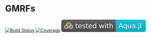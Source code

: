 # GMRFs

[![Build Status](https://github.com/timweiland/GMRFs.jl/actions/workflows/CI.yml/badge.svg?branch=main)](https://github.com/timweiland/GMRFs.jl/actions/workflows/CI.yml?query=branch%3Amain)
[![Coverage](https://codecov.io/gh/timweiland/GMRFs.jl/branch/main/graph/badge.svg)](https://codecov.io/gh/timweiland/GMRFs.jl)
[![Aqua](https://raw.githubusercontent.com/JuliaTesting/Aqua.jl/master/badge.svg)](https://github.com/JuliaTesting/Aqua.jl)
